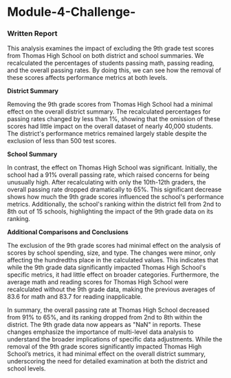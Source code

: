 # Module-4-Challenge-


### Written Report

This analysis examines the impact of excluding the 9th grade test scores from Thomas High School on both district and school summaries. We recalculated the percentages of students passing math, passing reading, and the overall passing rates. By doing this, we can see how the removal of these scores affects performance metrics at both levels.

**District Summary**

Removing the 9th grade scores from Thomas High School had a minimal effect on the overall district summary. The recalculated percentages for passing rates changed by less than 1%, showing that the omission of these scores had little impact on the overall dataset of nearly 40,000 students. The district's performance metrics remained largely stable despite the exclusion of less than 500 test scores.

**School Summary**

In contrast, the effect on Thomas High School was significant. Initially, the school had a 91% overall passing rate, which raised concerns for being unusually high. After recalculating with only the 10th-12th graders, the overall passing rate dropped dramatically to 65%. This significant decrease shows how much the 9th grade scores influenced the school's performance metrics. Additionally, the school's ranking within the district fell from 2nd to 8th out of 15 schools, highlighting the impact of the 9th grade data on its ranking.

**Additional Comparisons and Conclusions**

The exclusion of the 9th grade scores had minimal effect on the analysis of scores by school spending, size, and type. The changes were minor, only affecting the hundredths place in the calculated values. This indicates that while the 9th grade data significantly impacted Thomas High School's specific metrics, it had little effect on broader categories. Furthermore, the average math and reading scores for Thomas High School were recalculated without the 9th grade data, making the previous averages of 83.6 for math and 83.7 for reading inapplicable.

In summary, the overall passing rate at Thomas High School decreased from 91% to 65%, and its ranking dropped from 2nd to 8th within the district. The 9th grade data now appears as "NaN" in reports. These changes emphasize the importance of multi-level data analysis to understand the broader implications of specific data adjustments. While the removal of the 9th grade scores significantly impacted Thomas High School’s metrics, it had minimal effect on the overall district summary, underscoring the need for detailed examination at both the district and school levels.
